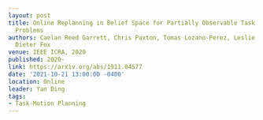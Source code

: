 ```yaml
---
layout: post
title: Online Replanning in Belief Space for Partially Observable Task and Motion
  Problems
authors: Caelan Reed Garrett, Chris Paxton, Tomas Lozano-Perez, Leslie Pack Kaelbling,
  Dieter Fox
venue: IEEE ICRA, 2020
published: 2020-
link: https://arxiv.org/abs/1911.04577
date: '2021-10-21 13:00:00 -0400'
location: Online
leader: Yan Ding
tags:
- Task-Motion Planning
---
```

